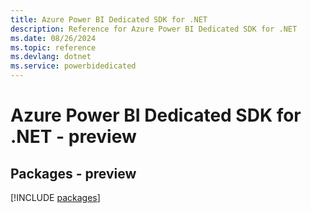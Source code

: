 ```yaml
---
title: Azure Power BI Dedicated SDK for .NET
description: Reference for Azure Power BI Dedicated SDK for .NET
ms.date: 08/26/2024
ms.topic: reference
ms.devlang: dotnet
ms.service: powerbidedicated
---
```

# Azure Power BI Dedicated SDK for .NET - preview
## Packages - preview
[!INCLUDE [packages](power-bi-dedicated-index.md)]